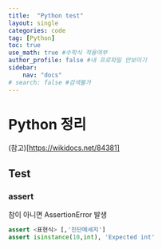 ```yaml
---
title:  "Python test"
layout: single
categories: code
tag: [Python]
toc: true
use_math: true #수학식 적용여부
author_profile: false #내 프로파일 안보이기
sidebar:
    nav: "docs" 
# search: false #검색불가
---
```


# Python 정리 
(참고)[https://wikidocs.net/84381]



## Test

### assert
참이 아니면 AssertionError 발생
```py
assert <표현식> [,'진단메세지']
assert isinstance(10,int), 'Expected int'
```
